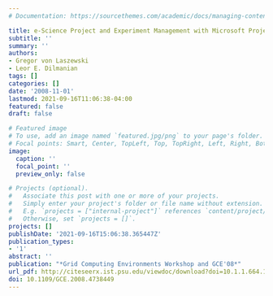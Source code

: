 ```yaml
---
# Documentation: https://sourcethemes.com/academic/docs/managing-content/

title: e-Science Project and Experiment Management with Microsoft Project
subtitle: ''
summary: ''
authors:
- Gregor von Laszewski
- Leor E. Dilmanian
tags: []
categories: []
date: '2008-11-01'
lastmod: 2021-09-16T11:06:38-04:00
featured: false
draft: false

# Featured image
# To use, add an image named `featured.jpg/png` to your page's folder.
# Focal points: Smart, Center, TopLeft, Top, TopRight, Left, Right, BottomLeft, Bottom, BottomRight.
image:
  caption: ''
  focal_point: ''
  preview_only: false

# Projects (optional).
#   Associate this post with one or more of your projects.
#   Simply enter your project's folder or file name without extension.
#   E.g. `projects = ["internal-project"]` references `content/project/deep-learning/index.md`.
#   Otherwise, set `projects = []`.
projects: []
publishDate: '2021-09-16T15:06:38.365447Z'
publication_types:
- '1'
abstract: ''
publication: "*Grid Computing Environments Workshop and GCE'08*"
url_pdf: http://citeseerx.ist.psu.edu/viewdoc/download?doi=10.1.1.664.1008&rep=rep1&type=pdf
doi: 10.1109/GCE.2008.4738449
---
```

